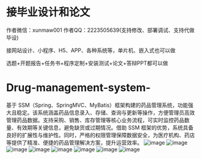 # 接毕业设计和论文
作者微信：xunmaw001  作者QQ：2223505639(支持修改、部署调试、支持代做毕设)

接网站设计、小程序、H5、APP、各种系统等，单片机、嵌入式也可以做

选题+开题报告+任务书+程序定制+安装测试+论文+答辩PPT都可以做
# Drug-management-system-
基于 SSM（Spring、SpringMVC、MyBatis）框架构建的药品管理系统，功能强大且稳定。该系统涵盖药品信息录入、存储、查询与更新等操作，方便管理员高效管理药品数据。支持采购、销售、库存管理等核心业务流程，可实时监控药品数量、有效期等关键信息，避免缺货或过期情况。借助 SSM 框架的优势，系统具备良好的扩展性与维护性。同时，严格的权限管理保障数据安全，为医疗机构、药店等提供了精准、便捷的药品管理解决方案，提升运营效率。 
![image](https://github.com/user-attachments/assets/96644e62-7f4a-416d-ac7b-f46ad4ef9184)
![image](https://github.com/user-attachments/assets/39c69608-fdd3-4cb9-8188-9a0c0c4d98d7)
![image](https://github.com/user-attachments/assets/8a7ae100-1f8d-4154-b88a-2313861c504d)
![image](https://github.com/user-attachments/assets/ba2a6743-8a19-4166-a225-39c8e182a7bd)
![image](https://github.com/user-attachments/assets/ec9d541a-3d08-421a-b92c-03a3125af22b)
![image](https://github.com/user-attachments/assets/5b1f90ce-32ec-4aa4-99d7-4591d9c7dbb1)
![image](https://github.com/user-attachments/assets/010fb53a-badb-4761-b33b-8110b6773531)
![image](https://github.com/user-attachments/assets/b7ad42cb-3792-427c-aa19-65157e95cdaa)
